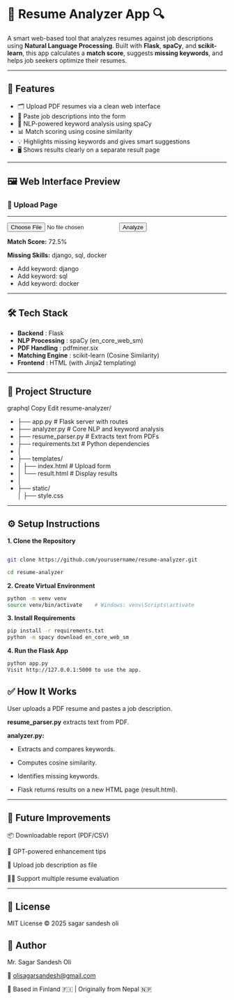 # 📄 Resume Analyzer App 🔍

A smart web-based tool that analyzes resumes against job descriptions using **Natural Language Processing**. Built with **Flask**, **spaCy**, and **scikit-learn**, this app calculates a **match score**, suggests **missing keywords**, and helps job seekers optimize their resumes.

---

## 🚀 Features

- 🗂 Upload PDF resumes via a clean web interface
- 💬 Paste job descriptions into the form
- 🧠 NLP-powered keyword analysis using spaCy
- 📊 Match scoring using cosine similarity
- 💡 Highlights missing keywords and gives smart suggestions
- 🖥️ Shows results clearly on a separate result page

---

## 🖼️ Web Interface Preview

### 🔘 Upload Page

----
<form action="/analyze" method="post" enctype="multipart/form-data">
    <input type="file" name="resume">
    <input type="submit" value="Analyze">
</form>

<p><strong>Match Score:</strong> 72.5%</p>
<p><strong>Missing Skills:</strong> django, sql, docker</p>

<ul>
  <li>Add keyword: django</li>
  <li>Add keyword: sql</li>
  <li>Add keyword: docker</li>
</ul>

----

## 🛠 Tech Stack 
- **Backend**	   :                                 Flask
- **NLP Processing** :	                            spaCy (en_core_web_sm)
- **PDF Handling** :	                            pdfminer.six
- **Matching Engine** :	                            scikit-learn (Cosine Similarity)
- **Frontend** :	                                HTML (with Jinja2 templating)

----
## 📁 Project Structure
graphql
Copy
Edit
resume-analyzer/
- ├── app.py                    # Flask server with routes
- ├── analyzer.py               # Core NLP and keyword analysis
- ├── resume_parser.py          # Extracts text from PDFs
- ├── requirements.txt          # Python dependencies
- │
- ├── templates/
- │   ├── index.html            # Upload form
- │   └── result.html           # Display results
- │
- ├── static/                   
  │     ├── style.css
  
----
## ⚙️ Setup Instructions
**1. Clone the Repository**
   
```bash

git clone https://github.com/yourusername/resume-analyzer.git

cd resume-analyzer
```

**2. Create Virtual Environment**
   
```bash
python -m venv venv
source venv/bin/activate    # Windows: venv\Scripts\activate
````

**3. Install Requirements**
```bash
pip install -r requirements.txt
python -m spacy download en_core_web_sm
```

**4. Run the Flask App**
   
```bash
python app.py
Visit http://127.0.0.1:5000 to use the app.
```

## ✅ How It Works
User uploads a PDF resume and pastes a job description.

**resume_parser.py** extracts text from PDF.

**analyzer.py:**

- Extracts and compares keywords.

- Computes cosine similarity.

- Identifies missing keywords.

- Flask returns results on a new HTML page (result.html).

----
## 🧠 Future Improvements
📦 Downloadable report (PDF/CSV)

🧠 GPT-powered enhancement tips

🧾 Upload job description as file

🧑‍💼 Support multiple resume evaluation

----
## 📄 License
MIT License © 2025 sagar sandesh oli

## 👤 Author
Mr. Sagar Sandesh Oli

📧 olisagarsandesh@gmail.com

📍 Based in Finland 🇫🇮 | Originally from Nepal 🇳🇵


